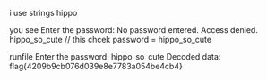 i use strings hippo 

you see
Enter the password: 
No password entered. Access denied.
hippo_so_cute // this chcek password = hippo_so_cute

runfile
Enter the password: hippo_so_cute
Decoded data: flag{4209b9cb076d039e8e7783a054be4cb4}
